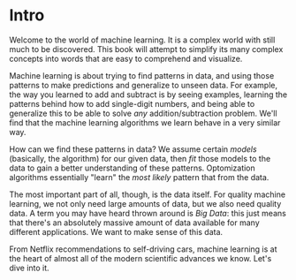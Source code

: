 Intro
============================

Welcome to the world of machine learning. It is a complex world with still much to be discovered. This book will attempt to simplify its many complex concepts into words that are easy to comprehend and visualize. 

Machine learning is about trying to find patterns in data, and using those patterns to make predictions and generalize to unseen data. For example, the way you learned to add and subtract is by seeing examples, learning the patterns behind how to add single-digit numbers, and being able to generalize this to be able to solve _any_ addition/subtraction problem. We'll find that the machine learning algorithms we learn behave in a very similar way.

How can we find these patterns in data? We assume certain _models_ (basically, the algorithm) for our given data, then _fit_ those models to the data to gain a better understanding of these patterns. Optomization algorithms essentially "learn" the _most likely_ pattern that from the data. 

The most important part of all, though, is the data itself. For quality machine learning, we not only need large amounts of data, but we also need quality data. A term you may have heard thrown around is _Big Data_: this just means that there's an absolutely massive amount of data available for many different applications. We want to make sense of this data. 

From Netflix recommendations to self-driving cars, machine learning is at the heart of almost all of the modern scientific advances we know. Let's dive into it. 